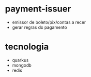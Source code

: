 # payment-issuer
- emissor de boleto/pix/contas a recer
- gerar regras do pagamento

# tecnologia
- quarkus
- mongodb
- redis
